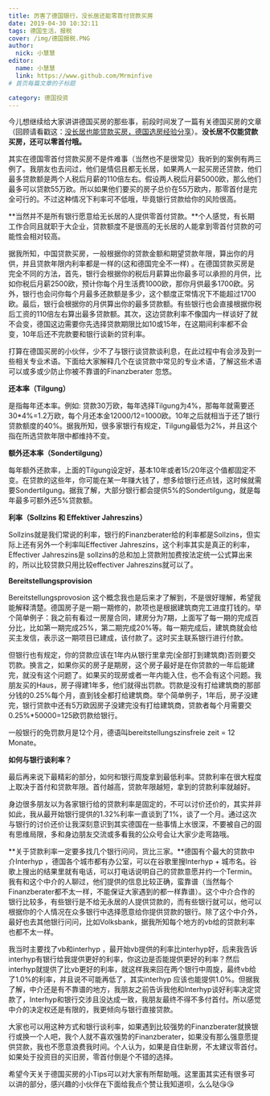 ```yaml
---
title: 厉害了德国银行，没长居还能零首付贷款买房
date: 2019-04-30 10:32:11
tags: 德国生活，报税
cover: /img/德国报税.PNG
author: 
  nick: 小慧慧
editor:
  name: 小慧慧
  link: https://www.github.com/Mrminfive
# 首页每篇文章的子标题

category: 德国投资
---
```

  

今儿想继续给大家讲讲德国买房的那些事，前段时间发了一篇有关德国买房的文章（回顾请看戳这：[没长居也能贷款买房，德国选房经验分享](http://mp.weixin.qq.com/s?__biz=MzI0OTE4MTY1Ng==&mid=2649565417&idx=1&sn=edee87bd0bc9c1047eed432bdd284ef5&chksm=f18cec5ec6fb65484e9a10f4e5ddfc1fa10b60a34db4e6a0bd9e24261e13fb429efae646b9de&scene=21#wechat_redirect)）。**没长居不仅能贷款买房，还可以零首付哦。**

  

其实在德国零首付贷款买房不是件难事（当然也不是很常见）我听到的案例有两三例了。我朋友也去问过，他们是情侣且都无长居，如果两人一起买房还贷款，他们最多贷款额是两个人税后月薪的110倍左右。假设两人税后月薪5000欧，那么他们最多可以贷款55万欧。所以如果他们要买的房子总价在55万欧内，那零首付是完全可行的。不过这种情况下利率可不低哦，毕竟银行贷款给你的风险很高。

  

**当然并不是所有银行愿意给无长居的人提供零首付贷款。**个人感觉，有长期工作合同且就职于大企业，贷款额度不是很高的无长居的人能拿到零首付贷款的可能性会相对较高。

  

据我所知，中国贷款买房，一般根据你的贷款金额和期望贷款年限，算出你的月供，并且贷款年限内利率都是一样的(这和德国完全不一样) 。在德国贷款买房是完全不同的方法，首先，银行会根据你的税后月薪算出你最多可以承担的月供，比如你税后月薪2500欧，预计你每个月生活费1000欧，那你月供最多1700欧。另外，银行也会问你每个月最多还款额是多少，这个额度正常情况下不能超过1700欧。最后，银行会根据你的月供算出你的最多贷款额。有些银行也会直接根据你税后工资的110倍左右算出最多贷款额。其次，这边贷款利率不像国内一样谈好了就不会变，德国这边需要你先选择贷款期限比如10或15年，在这期间利率都不会变，10年后还不完款要和银行谈新的贷利率。

  

打算在德国买房的小伙伴，少不了与银行谈贷款谈利息，在此过程中有会涉及到一些相关专业术语。下面给大家解释几个在谈贷款中常见的专业术语，了解这些术语可以或多或少防止你被不靠谱的Finanzberater 忽悠。

  

**还本率（Tilgung）**

  

是指每年还本率。例如: 贷款30万欧，每年选择Tilgung为4%，那每年就需要还30\*4%=1.2万欧，每个月还本金12000/12=1000欧。10年之后就相当于还了银行贷款额度的40%。据我所知，很多家银行有规定，Tilgung最低为2%，并且这个指在所选贷款年限中都维持不变。

  

**额外还本率（Sondertilgung）**

  

每年额外还款率，上面的Tilgung设定好，基本10年或者15/20年这个值都固定不变。在贷款的这些年，你可能在某一年赚大钱了，想多给银行还点钱，这时候就需要Sondertilgung。据我了解，大部分银行都会提供5%的Sondertilgung，就是每年最多可额外还5%贷款额。

  

**利率（Sollzins 和 Effektiver Jahreszins）**

  

Sollzins就是我们常说的利率，银行的Finanzberater给的利率都是Sollzins，但实际上还有另外一个利率叫Effectiver Jahreszins，这个利率其实是真正的利率，Effectiver Jahreszins是 sollzins的总和加上贷款附加费按法定统一公式算出来的，所以比较贷款只用比较effectiver Jahreszins就可以了。

  

**Bereitstellungsprovision**

  

Bereitstellungsprovosion 这个概念我也是后来才了解到，不是很好理解，希望我能解释清楚。德国房子是一期一期修的，款项也是根据建筑商完工进度打钱的。举个简单例子：我之前有看过一房屋合同，建房分为7期，上面写了每一期的完成百分比，比如第一期完成25%，第二期完成20%等。每一期完成后，建筑商就会给买主发信，表示这一期项目已建成，该付款了。这时买主联系银行进行付款。

  

但银行也有规定，你的贷款应该在1年内从银行里拿完(全部打到建筑商)否则要交罚款。换言之，如果你买的房子是期房，这个房子最好是在你贷款的一年后能建完，就没有这个问题了。如果买的现房或者一年内能入住，也不会有这个问题。我朋友买的Haus，房子得建1年多，他们就得出罚款。罚款是没有打给建筑商的那部分钱的0.25%每个月，直到钱全都打给建筑商。举个简单例子，1年后，房子没建完，银行贷款中还有5万欧因房子没建完没有打给建筑商，贷款者每个月需要交0.25%\*50000=125欧罚款给银行。

  

一般银行的免罚款月是12个月，德语叫bereitstellungszinsfreie zeit = 12 Monate。

  

**如何与银行谈利率？**

  

最后再来说下最精彩的部分，如何和银行周旋拿到最低利率。贷款利率在很大程度上取决于首付和贷款年限。首付越高，贷款年限越短，拿到的贷款利率就越好。

  

身边很多朋友以为各家银行给的贷款利率是固定的，不可以讨价还价的，其实并非如此，我从最开始银行提供的1.32%利率一直谈到了1%，谈了一个月。通过这次与银行的讨价还价让我深刻意识到其实德国在一些事情上水很深，不要被自己的固有思维局限，多和身边朋友交流或多看我的公众号会让大家少走弯路哦。
  

**关于贷款利率一定要多找几个银行问问，货比三家。**德国有个最大的贷款中介Interhyp ，德国各个城市都有办公室，可以在谷歌里搜Interhyp + 城市名。谷歌上搜出的结果里就有电话，可以打电话说明自己的贷款意愿并约一个Termin。我有和这个中介的人聊过，他们提供的信息比较正确，蛮靠谱（当然每个Finanzberater都不太一样，不能保证大家遇到的都一样靠谱）。这个中介合作的银行比较多，有些银行是不给无永居的人提供贷款的，而有些银行就可以，他可以根据你的个人情况在众多银行中选择愿意给你提供贷款的银行。除了这个中介外，最好也去其他银行问问，比如Volksbank，据我所知每个地方的vb给的贷款利率也都不太一样。

  

我当时主要找了vb和interhyp ，最开始vb提供的利率比interhyp好，后来我告诉interhyp有银行给我提供更好的利率，你这边是否能提供更好的利率？然后interhyp就提供了比vb更好的利率，就这样我来回在两个银行中周旋，最终vb给了1.0%的利率，并且说不可能再低了，其实interhyp 应该也能提供1.0%。但据我了解，中介还是有不靠谱的地方，我朋友之前告诉我他和Interhyp谈好利率决定贷款了，Interhyp和银行交涉且没达成一致，我朋友最终不得不多付首付。所以感觉中介的决定权还是有限的，我更倾向与银行直接贷款。

  

大家也可以用这种方式和银行谈利率，如果遇到比较强势的Finanzberater就换银行或换一个人吧，我个人就不喜欢强势的Finanzberater，如果没有那么强意愿提供贷款，我也不愿意浪费我时间。个人认为，如果是自住新房，不太建议零首付。如果处于投资目的买旧房，零首付倒是个不错的选择。

  

希望今天关于德国买房的小Tips可以对大家有所帮助哦。这里面其实还有很多可以讲的部分，感兴趣的小伙伴在下面给我点个赞让我知道呗，么么哒😘😘  
